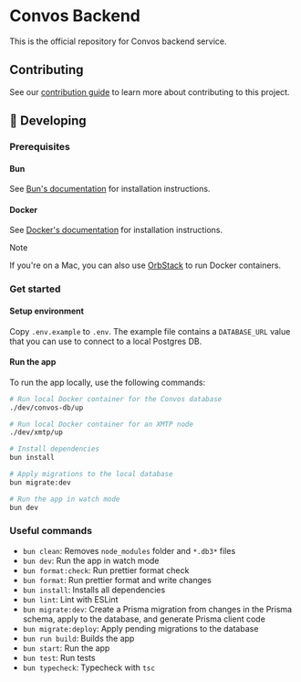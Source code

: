 # Convos Backend

This is the official repository for Convos backend service.

## Contributing

See our [contribution guide](./CONTRIBUTING.md) to learn more about contributing to this project.

## 🔧 Developing

### Prerequisites

#### Bun

See [Bun's documentation](https://bun.sh/docs/installation) for installation instructions.

#### Docker

See [Docker's documentation](https://docs.docker.com/get-docker/) for installation instructions.

> [!NOTE]
> If you're on a Mac, you can also use [OrbStack](https://orbstack.dev/) to run Docker containers.

### Get started

#### Setup environment

Copy `.env.example` to `.env`. The example file contains a `DATABASE_URL` value that you can use to connect to a local Postgres DB.

#### Run the app

To run the app locally, use the following commands:

```bash
# Run local Docker container for the Convos database
./dev/convos-db/up

# Run local Docker container for an XMTP node
./dev/xmtp/up

# Install dependencies
bun install

# Apply migrations to the local database
bun migrate:dev

# Run the app in watch mode
bun dev
```

### Useful commands

- `bun clean`: Removes `node_modules` folder and `*.db3*` files
- `bun dev`: Run the app in watch mode
- `bun format:check`: Run prettier format check
- `bun format`: Run prettier format and write changes
- `bun install`: Installs all dependencies
- `bun lint`: Lint with ESLint
- `bun migrate:dev`: Create a Prisma migration from changes in the Prisma schema, apply to the database, and generate Prisma client code
- `bun migrate:deploy`: Apply pending migrations to the database
- `bun run build`: Builds the app
- `bun start`: Run the app
- `bun test`: Run tests
- `bun typecheck`: Typecheck with `tsc`
